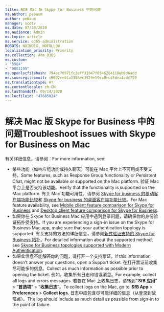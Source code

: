 ```yaml
---
title: 解决 Mac 版 Skype for Business 中的问题
ms.author: pebaum
author: pebaum
manager: scotv
ms.date: 07/30/2020
ms.audience: Admin
ms.topic: article
ms.service: o365-administration
ROBOTS: NOINDEX, NOFOLLOW
localization_priority: Priority
ms.collection: Adm_O365
ms.custom:
- "5984"
- "9003195"
ms.openlocfilehash: 794ec70971fc2eff31047f8346284118eb9d6add
ms.sourcegitcommit: c6692ce0fa1358ec3529e59ca0ecdfdea4cdc759
ms.translationtype: HT
ms.contentlocale: zh-CN
ms.lasthandoff: 09/14/2020
ms.locfileid: "47665024"
---
```

# <a name="troubleshoot-issues-with-skype-for-business-on-mac"></a><span data-ttu-id="4edca-102">解决 Mac 版 Skype for Business 中的问题</span><span class="sxs-lookup"><span data-stu-id="4edca-102">Troubleshoot issues with Skype for Business on Mac</span></span>

<span data-ttu-id="4edca-103">有关详细信息，请参阅：</span><span class="sxs-lookup"><span data-stu-id="4edca-103">For more information, see:</span></span> 

- <span data-ttu-id="4edca-104">某些功能（如响应组功能或持久聊天）可能在 Mac 平台上不可用或不受支持。</span><span class="sxs-lookup"><span data-stu-id="4edca-104">Some features, such as Response Group functionality or Persistent Chat, might not be available or supported on the Mac platform.</span></span> <span data-ttu-id="4edca-105">验证 Mac 平台上是否支持该功能。</span><span class="sxs-lookup"><span data-stu-id="4edca-105">Verify that the functionality is supported on the Mac platform.</span></span> <span data-ttu-id="4edca-106">有关 Mac 功能可用性，请参阅 [Skype for business 的移动客户端功能比较](https://technet.microsoft.com/library/Dn951412.aspx)和 [Skype for business 的桌面客户端功能比较](https://docs.microsoft.com/skypeforbusiness/plan-your-deployment/clients-and-devices/desktop-feature-comparison)。</span><span class="sxs-lookup"><span data-stu-id="4edca-106">For Mac feature availability, see [Mobile client feature comparison for Skype for Business](https://technet.microsoft.com/library/Dn951412.aspx) and [Desktop client feature comparison for Skype for Business](https://docs.microsoft.com/skypeforbusiness/plan-your-deployment/clients-and-devices/desktop-feature-comparison).</span></span>
- <span data-ttu-id="4edca-107">如果你在 Skype for Business Mac 应用中遇到登录问题，请确保你的身份验证拓扑受支持。</span><span class="sxs-lookup"><span data-stu-id="4edca-107">If you are experiencing a sign-in issue on the Skype for Business Mac app, make sure that your authentication topology is supported.</span></span> <span data-ttu-id="4edca-108">有关支持的方法的详细信息，请参阅[新式验证支持的 Skype for Business 拓扑](https://docs.microsoft.com/skypeforbusiness/plan-your-deployment/modern-authentication/topologies-supported)。</span><span class="sxs-lookup"><span data-stu-id="4edca-108">For detailed information about the supported method, see [Skype for Business topologies supported with Modern Authentication](https://docs.microsoft.com/skypeforbusiness/plan-your-deployment/modern-authentication/topologies-supported).</span></span>  
- <span data-ttu-id="4edca-109">如果此信息不能解答你的问题，请打开一个支持票证。</span><span class="sxs-lookup"><span data-stu-id="4edca-109">If this information doesn't answer your questions, open a Support ticket.</span></span> <span data-ttu-id="4edca-110">在打开票证前收集尽可能多的信息。</span><span class="sxs-lookup"><span data-stu-id="4edca-110">Collect as much information as possible prior to opening the ticket.</span></span> <span data-ttu-id="4edca-111">例如，收集所有日志和错误消息。</span><span class="sxs-lookup"><span data-stu-id="4edca-111">For example, collect all logs and errors messages.</span></span> <span data-ttu-id="4edca-112">若要在 Mac 上收集日志，请转到“ **SfB 应用**” > “**首选项**” > “**收集日志**”。</span><span class="sxs-lookup"><span data-stu-id="4edca-112">To collect logs on the Mac, go to  **SfB App** > **Preferences** > **Collect logs**.</span></span>  <span data-ttu-id="4edca-113">日志中应包含尽可能详细的信息（从登录到故障点）。</span><span class="sxs-lookup"><span data-stu-id="4edca-113">The log should include as much detail as possible from sign-in to the point of failure.</span></span>
